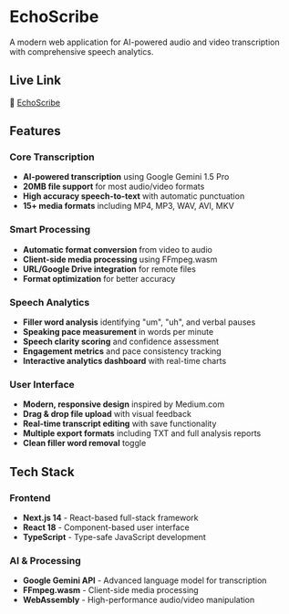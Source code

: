 # EchoScribe

A modern web application for AI-powered audio and video transcription with comprehensive speech analytics.

##  Live Link  
🔗 [EchoScribe](https://echoscribe-jrje.onrender.com)

## Features

### Core Transcription
- **AI-powered transcription** using Google Gemini 1.5 Pro
- **20MB file support** for most audio/video formats
- **High accuracy speech-to-text** with automatic punctuation
- **15+ media formats** including MP4, MP3, WAV, AVI, MKV

### Smart Processing
- **Automatic format conversion** from video to audio
- **Client-side media processing** using FFmpeg.wasm
- **URL/Google Drive integration** for remote files
- **Format optimization** for better accuracy

### Speech Analytics
- **Filler word analysis** identifying "um", "uh", and verbal pauses
- **Speaking pace measurement** in words per minute
- **Speech clarity scoring** and confidence assessment
- **Engagement metrics** and pace consistency tracking
- **Interactive analytics dashboard** with real-time charts

### User Interface
- **Modern, responsive design** inspired by Medium.com
- **Drag & drop file upload** with visual feedback
- **Real-time transcript editing** with save functionality
- **Multiple export formats** including TXT and full analysis reports
- **Clean filler word removal** toggle

## Tech Stack

### Frontend
- **Next.js 14** - React-based full-stack framework
- **React 18** - Component-based user interface
- **TypeScript** - Type-safe JavaScript development

### AI & Processing
- **Google Gemini API** - Advanced language model for transcription
- **FFmpeg.wasm** - Client-side media processing
- **WebAssembly** - High-performance audio/video manipulation

